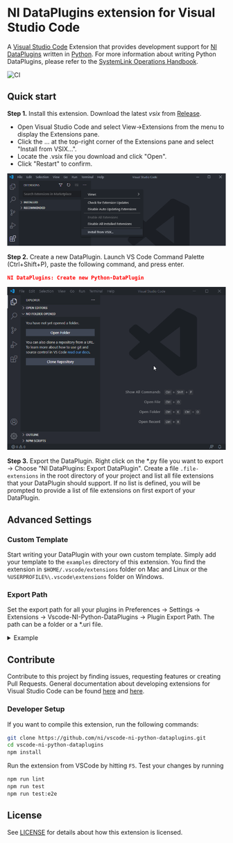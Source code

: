 # NI DataPlugins extension for Visual Studio Code

A [Visual Studio Code](https://code.visualstudio.com/) Extension that provides development support for [NI DataPlugins](https://www.ni.com/downloads/dataplugins) written in [Python](https://www.python.org). For more information about writing Python DataPlugins, please refer to the [SystemLink Operations Handbook](https://operations.systemlink.io/python-dataplugins/python-dataplugins).

![CI](https://github.com/ni/vscode-ni-python-dataplugins/workflows/CI/badge.svg)

## Quick start

**Step 1.** Install this extension. Download the latest *vsix* from [Release](https://github.com/jschumme/vscode-ni-python-dataplugins/releases).

- Open Visual Studio Code and select View->Extensions from the menu to display the Extensions pane.
- Click the ... at the top-right corner of the Extensions pane and select "Install from VSIX...".
- Locate the .vsix file you download and click "Open".
- Click "Restart" to confirm.

![Installing the extension](./docs/images/install-from-vsix.png)

**Step 2.** Create a new DataPlugin. Launch VS Code Command Palette (Ctrl+Shift+P), paste the following command, and press enter.

```json
NI DataPlugins: Create new Python-DataPlugin
```

![Creating a new DataPlugin](./docs/images/create-new-dataplugin.gif)

**Step 3.** Export the DataPlugin. Right click on the \*.py file you want to export -> Choose "NI DataPlugins: Export DataPlugin". Create a file `.file-extensions` in the root directory of your project and list all file extensions that your DataPlugin should support. If no list is defined, you will be prompted to provide a list of file extensions on first export of your DataPlugin.

## Advanced Settings

### Custom Template

Start writing your DataPlugin with your own custom template. Simply add your template to the `examples` directory of this extension. You find the extension in `$HOME/.vscode/extensions` folder on Mac and Linux or the `%USERPROFILE%\.vscode\extensions` folder on Windows.

### Export Path

Set the export path for all your plugins in Preferences -> Settings -> Extensions -> Vscode-NI-Python-DataPlugins -> Plugin Export Path. The path can be a folder or a *.uri file.

<details>
<summary>Example</summary>

```json
{
    "NI-DataPlugins.PluginExportPath": "C:\\Temp"
}
// OR
{
    "NI-DataPlugins.PluginExportPath": "C:\\Temp\\MyPlugin.uri"
}
```

</details>

## Contribute

Contribute to this project by finding issues, requesting features or creating Pull Requests. General documentation about developing extensions for Visual Studio Code can be found [here](https://code.visualstudio.com/api) and [here](https://vscode-docs.readthedocs.io/en/stable/extensions/debugging-extensions/).

### Developer Setup

If you want to compile this extension, run the following commands:

```sh
git clone https://github.com/ni/vscode-ni-python-dataplugins.git
cd vscode-ni-python-dataplugins
npm install
```

Run the extension from VSCode by hitting `F5`. Test your changes by running

```sh
npm run lint
npm run test
npm run test:e2e
```

## License

See [LICENSE](https://github.com/ni/vscode-ni-python-dataplugins/blob/master/LICENSE) for details about how this extension is licensed.
